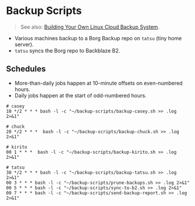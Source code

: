 # Backup Scripts

> See also: [Building Your Own Linux Cloud Backup System](https://medium.com/@mormesher/building-your-own-linux-cloud-backup-system-75750f47d550).

- Various machines backup to a Borg Backup repo on `tatsu` (tiny home server).
- `tatsu` syncs the Borg repo to Backblaze B2.

## Schedules

- More-than-daily jobs happen at 10-minute offsets on even-numbered hours.
- Daily jobs happen at the start of odd-numbered hours.

```
# casey
10 */2 * * * bash -l -c "~/backup-scripts/backup-casey.sh >> .log 2>&1"

# chuck
20 */2 * * *  bash -l -c "~/backup-scripts/backup-chuck.sh >> .log 2>&1"

# kirito
00 1 * * *  bash -l -c "~/backup-scripts/backup-kirito.sh >> .log 2>&1"

# tatsu
30 */2 * * * bash -l -c "~/backup-scripts/backup-tatsu.sh >> .log 2>&1"
00 3 * * * bash -l -c "~/backup-scripts/prune-backups.sh >> .log 2>&1"
00 5 * * * bash -l -c "~/backup-scripts/sync-to-b2.sh >> .log 2>&1"
00 7 * * * bash -l -c "~/backup-scripts/send-backup-report.sh >> .log 2>&1"
```
